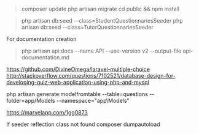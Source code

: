 
> composer update
> php artisan migrate
> cd public && npm install


> php artisan db:seed --class=StudentQuestionnariesSeeder
> php artisan db:seed --class=TutorQuestionnariesSeeder

For documentation creation
> php artisan api:docs --name API --use-version v2 --output-file api-documentation.md


https://github.com/DivineOmega/laravel-multiple-choice
http://stackoverflow.com/questions/7102521/database-design-for-developing-quiz-web-application-using-php-and-mysql


php artisan generate:modelfromtable --table=questions --folder=app/Models --namespace="app\Models"

https://marvelapp.com/1gg0873

If seeder reflection class not found
composer dumpautoload